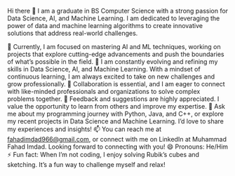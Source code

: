 Hi there 👋
I am a graduate in BS Computer Science with a strong passion for Data Science, AI, and Machine Learning. I am dedicated to leveraging the power of data and machine learning algorithms to create innovative solutions that address real-world challenges.

🔭 Currently, I am focused on mastering AI and ML techniques, working on projects that explore cutting-edge advancements and push the boundaries of what’s possible in the field.
🌱 I am constantly evolving and refining my skills in Data Science, AI, and Machine Learning. With a mindset of continuous learning, I am always excited to take on new challenges and grow professionally.
👯 Collaboration is essential, and I am eager to connect with like-minded professionals and organizations to solve complex problems together.
🤔 Feedback and suggestions are highly appreciated. I value the opportunity to learn from others and improve my expertise.
💬 Ask me about my programming journey with Python, Java, and C++, or explore my recent projects in Data Science and Machine Learning. I’d love to share my experiences and insights!
📫 You can reach me at fahadimdad966@gmail.com, or connect with me on LinkedIn at Muhammad Fahad Imdad. Looking forward to connecting with you!
😄 Pronouns: He/Him
⚡ Fun fact: When I’m not coding, I enjoy solving Rubik’s cubes and sketching. It’s a fun way to challenge myself and relax!
